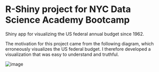 # R-Shiny project for NYC Data Science Academy Bootcamp

Shiny app for visualizing the  US federal annual budget since 1962.

The motivation for this project came from the following diagram, which erroneously visualizes the US federal budget. I therefore developed a visualization that was easy to understand and truthful.

![image](https://github.com/user-attachments/assets/0eb554ec-41d6-42e9-8f3c-65a1f2669bfb)

